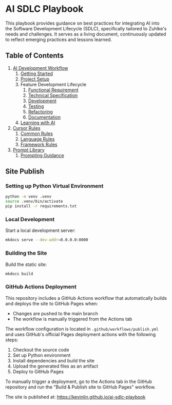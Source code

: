 # AI SDLC Playbook

This playbook provides guidance on best practices for integrating AI into the Software Development Lifecycle (SDLC), specifically tailored to Zuhlke's needs and challenges. It serves as a living document, continuously updated to reflect emerging practices and lessons learned.

## Table of Contents
1. [AI Development Workflow](docs/workflow/README.md)
	1. [Getting Started](docs/workflow/workflow-getting-started.md)
	2. [Project Setup](docs/workflow/workflow-project-setup.md)
	3. Feature Development Lifecycle
		1. [Functional Requirement](docs/workflow/workflow-functional-requirement.md)
		2. [Technical Specification](docs/workflow/workflow-technical-specification.md)
		3. [Development](docs/workflow/workflow-development.md)
		4. [Testing](docs/workflow/workflow-testing.md)
		5. [Refactoring](docs/workflow/workflow-refactoring.md)
		6. [Documentation](docs/workflow/workflow-documentation.md)
	4. [Learning with AI](docs/workflow/workflow-learning.md)
1. [Cursor Rules](docs/cursor-rules/README.md)
    1. [Common Rules](docs/cursor-rules/common/README.md)
	2. [Language Rules](docs/cursor-rules/languages/README.md)
	3. [Framework Rules](docs/cursor-rules/frameworks/README.md)
1. [Prompt Library](docs/prompt-library/README.md)
    1. [Prompting Guidance](docs/prompt-library/prompting-guidance.md)

## Site Publish

### Setting up Python Virtual Environment

```bash
python -m venv .venv
source .venv/bin/activate
pip install -r requirements.txt
```

### Local Development

Start a local development server:

```bash
mkdocs serve --dev-addr=0.0.0.0:8000
```

### Building the Site

Build the static site:

```bash
mkdocs build
```

### GitHub Actions Deployment

This repository includes a GitHub Actions workflow that automatically builds and deploys the site to GitHub Pages when:
- Changes are pushed to the main branch
- The workflow is manually triggered from the Actions tab

The workflow configuration is located in `.github/workflows/publish.yml` and uses GitHub's official Pages deployment actions with the following steps:
1. Checkout the source code
2. Set up Python environment
3. Install dependencies and build the site
4. Upload the generated files as an artifact
5. Deploy to GitHub Pages

To manually trigger a deployment, go to the Actions tab in the GitHub repository and run the "Build & Publish site to GitHub Pages" workflow.

The site is published at: https://kevinlin.github.io/ai-sdlc-playbook